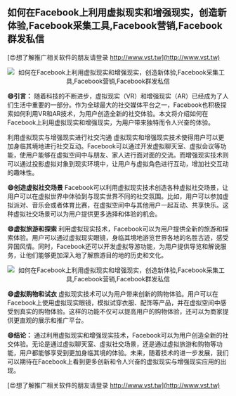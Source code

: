 ## **如何在Facebook上利用虚拟现实和增强现实，创造新体验,Facebook采集工具,Facebook营销,Facebook群发私信**

[😍想了解推广相关软件的朋友请登录 http://www.vst.tw](http://www.vst.tw)

 <center><img src="https://vst.tw/MP4/tuiguang/png/0.png" alt="如何在Facebook上利用虚拟现实和增强现实，创造新体验,Facebook采集工具,Facebook营销,Facebook群发私信"></center>

**😄引言：**
随着科技的不断进步，虚拟现实（VR）和增强现实（AR）已经成为了人们生活中重要的一部分。作为全球最大的社交媒体平台之一，Facebook也积极探索如何利用VR和AR技术，为用户创造全新的社交体验。本文将介绍如何在Facebook上利用虚拟现实和增强现实，为用户带来独特而令人兴奋的体验。

利用虚拟现实与增强现实进行社交沟通
虚拟现实和增强现实技术使得用户可以更加身临其境地进行社交互动。Facebook可以通过开发虚拟聊天室、虚拟会议等功能，使用户能够在虚拟空间中与朋友、家人进行面对面的交流。而增强现实技术则可以通过投影虚拟对象到现实环境中，让用户与虚拟角色进行互动，增加社交互动的趣味性。

**😄创造虚拟社交场景**
Facebook可以利用虚拟现实技术创造各种虚拟社交场景，让用户可以在虚拟世界中体验到与现实世界不同的社交氛围。比如，用户可以参加虚拟派对、音乐会或者体育比赛，在虚拟空间中与其他用户一起互动、共享快乐。这种虚拟社交场景可以为用户提供更多选择和体验的机会。

**😄虚拟旅游和探索**
利用虚拟现实技术，Facebook可以为用户提供全新的旅游和探索体验。用户可以通过虚拟现实眼镜，身临其境地游览世界各地的名胜古迹，感受异国风情。同时，Facebook还可以开发虚拟导游功能，为用户提供导览和解说服务，让他们能够更加深入地了解旅游目的地的历史和文化。

 <center><img src="https://vst.tw/MP4/tuiguang/png/1.png" alt="如何在Facebook上利用虚拟现实和增强现实，创造新体验,Facebook采集工具,Facebook营销,Facebook群发私信"></center>

**😄虚拟购物和试衣**
虚拟现实技术可以为用户带来创新的购物体验。用户可以在Facebook上使用虚拟现实眼镜，模拟试穿衣服、配饰等产品，并在虚拟空间中感受到真实的购物体验。这样的功能不仅可以提高用户的购物体验，还可以为商家提供更直观的展示和推广平台。

**😄结论：**
通过利用虚拟现实和增强现实技术，Facebook可以为用户创造全新的社交体验。无论是通过虚拟聊天室、虚拟社交场景，还是通过虚拟旅游和购物等功能，用户都能够享受到更加身临其境的体验。未来，随着技术的进一步发展，我们可以期待在Facebook上看到更多创新和令人兴奋的虚拟现实与增强现实应用的出现。

[😍想了解推广相关软件的朋友请登录 http://www.vst.tw](http://www.vst.tw)



